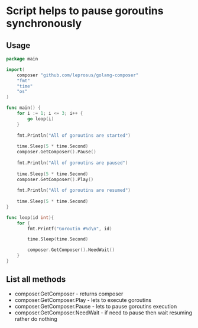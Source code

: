 # Script helps to pause goroutins synchronously

## Usage

```go
package main

import(
	composer "github.com/leprosus/golang-composer"
	"fmt"
	"time"
	"os"
)

func main() {
	for i := 1; i <= 3; i++ {
        go loop(i)
    }
 
    fmt.Println("All of goroutins are started")
 
    time.Sleep(5 * time.Second)
    composer.GetComposer().Pause()
 
    fmt.Println("All of goroutins are paused")
 
    time.Sleep(5 * time.Second)
    composer.GetComposer().Play()
 
    fmt.Println("All of goroutins are resumed")
 
    time.Sleep(5 * time.Second)
}

func loop(id int){
	for {
        fmt.Printf("Goroutin #%d\n", id)

        time.Sleep(time.Second)

        composer.GetComposer().NeedWait()
    }
}
```

## List all methods

* composer.GetComposer - returns composer
* composer.GetComposer.Play - lets to execute goroutins
* composer.GetComposer.Pause - lets to pause goroutins execution
* composer.GetComposer.NeedWait - if need to pause then wait resuming rather do nothing 